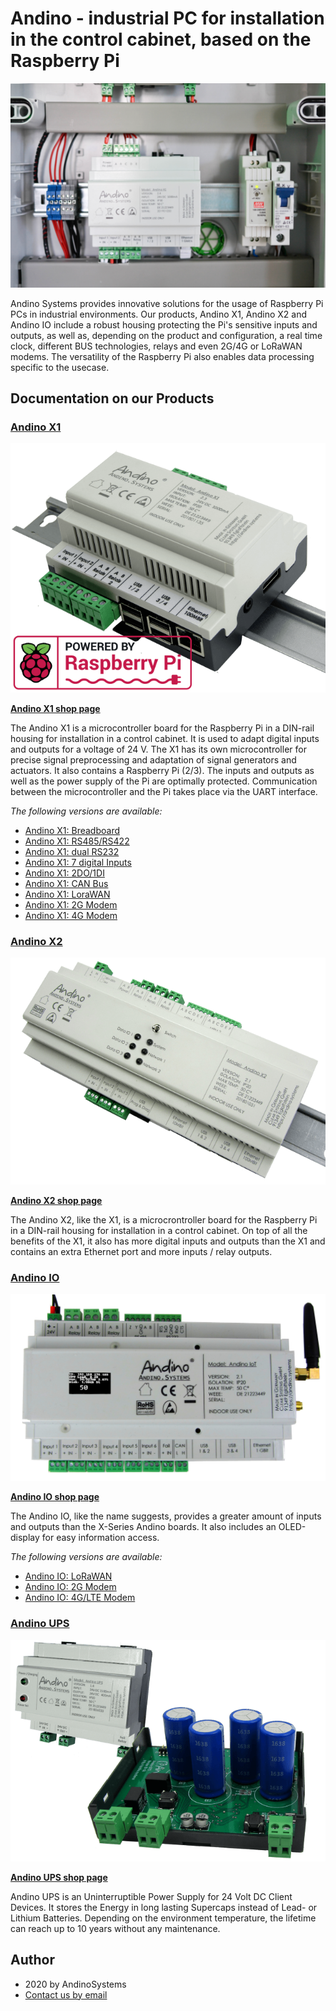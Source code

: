 Andino - industrial PC for installation in the control cabinet, based on the Raspberry Pi
======
![Andino X1 installed in a control cabinet](./andinox1-installed.png)

Andino Systems provides innovative solutions for the usage of Raspberry Pi PCs in industrial environments. Our products, Andino X1, Andino X2 and Andino IO include a robust housing protecting the Pi's sensitive inputs and outputs, as well as, depending on the product and configuration, a real time clock, different BUS technologies, relays and even 2G/4G or LoRaWAN modems. The versatility of the Raspberry Pi also enables data processing specific to the usecase.

## Documentation on our Products

### [Andino X1](./Andino-X1)

![Andino X1](./Andino-X1/Andino-X1-Raspberry-Pi-in-der-industrie.png)

**[Andino X1 shop page](http://andino.systems/andino-x1)**

The Andino X1 is a microcontroller board for the Raspberry Pi in a DIN-rail housing for installation in a control cabinet. It is used to adapt digital inputs and outputs for a voltage of 24 V. The X1 has its own microcontroller for precise signal preprocessing and adaptation of signal generators and actuators. It also contains a Raspberry Pi (2/3). The inputs and outputs as well as the power supply of the Pi are optimally protected. Communication between the microcontroller and the Pi takes place via the UART interface.

*The following versions are available:*

- [Andino X1: Breadboard](./Andino-X1/Products/Andino-X1_Breadboard)
- [Andino X1: RS485/RS422](./Andino-X1/Products/Andino-X1_RS485-RS422)
- [Andino X1: dual RS232](./Andino-X1/Products/Andino-X1_Dual-RS232)
- [Andino X1: 7 digital Inputs](./Andino-X1/Products/Andino-X1_7-Inputs)
- [Andino X1: 2DO/1DI](./Andino-X1/Products/Andino-X1_2DO-1DI)
- [Andino X1: CAN Bus](./Andino-X1/Products/Andino-X1_CAN-Bus)
- [Andino X1: LoraWAN](./Andino-X1/Products/Andino-X1_LoraWAN)
- [Andino X1: 2G Modem](./Andino-X1/Products/Andino-X1_2G-Modem)
- [Andino X1: 4G Modem](./Andino-X1/Products/Andino-X1_4G-Modem)

### [Andino X2](./Andino-X2)
![Andino-X2](./Andino-X2/andino-x2.png)

**[Andino X2 shop page](http://andino.systems/andino-x2)**

The Andino X2, like the X1, is a microcrontroller board for the Raspberry Pi in a DIN-rail housing for installation in a control cabinet. On top of all the benefits of the X1, it also has more digital inputs and outputs than the X1 and contains an extra Ethernet port and more inputs / relay outputs.

### [Andino IO](./Andino-IO)
![Andino-IO](./Andino-IO/andino-io-top-small.png)

**[Andino IO shop page](http://andino.systems/andino-io)**

The Andino IO, like the name suggests, provides a greater amount of inputs and outputs than the X-Series Andino boards. It also includes an OLED-display for easy information access.

*The following versions are available:*

- [Andino IO: LoRaWAN](./Andino-IO/Products/Andino-IO_LoraWAN-Modem)
- [Andino IO: 2G Modem](./Andino-IO/Products/Andino-IO_2G-Modem)
- [Andino IO: 4G/LTE Modem](./Andino-IO/Products/Andino-IO_4G-Modem)

### [Andino UPS](./Andino-UPS)
![Andino UPS closed and open](./Andino-UPS/img/andino-ups-small.png)

**[Andino UPS shop page](https://andino.shop/en/c/hardware-shop/andino-usv)**

Andino UPS is an Uninterruptible Power Supply for 24 Volt DC Client Devices.
It stores the Energy in long lasting Supercaps instead of Lead- or Lithium Batteries.
Depending on the environment temperature, the lifetime can reach up to 10 years without any maintenance.

Author
-----

* 2020 by AndinoSystems
* [Contact us by email](mailto:info@andino.systems)
